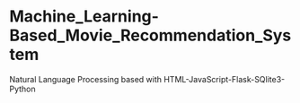 # Machine_Learning-Based_Movie_Recommendation_System
Natural Language Processing based with HTML-JavaScript-Flask-SQlite3-Python
